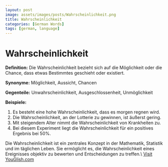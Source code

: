 ```yaml
---
layout: post
image: assets/images/posts/Wahrscheinlichkeit.png
title: Wahrscheinlichkeit
categories: [German Words]
tags: [german, language]
---
```


# Wahrscheinlichkeit

**Definition:** Die Wahrscheinlichkeit bezieht sich auf die Möglichkeit oder die Chance, dass etwas Bestimmtes geschieht oder existiert.

**Synonyme:** Möglichkeit, Aussicht, Chancen

**Gegenteile:** Unwahrscheinlichkeit, Ausgeschlossenheit, Unmöglichkeit

**Beispiele:**

1. Es besteht eine hohe Wahrscheinlichkeit, dass es morgen regnen wird.
2. Die Wahrscheinlichkeit, an der Lotterie zu gewinnen, ist äußerst gering.
3. Mit steigendem Alter nimmt die Wahrscheinlichkeit von Krankheiten zu.
4. Bei diesem Experiment liegt die Wahrscheinlichkeit für ein positives Ergebnis bei 50%.

Die Wahrscheinlichkeit ist ein zentrales Konzept in der Mathematik, Statistik und im täglichen Leben. Sie ermöglicht es, die Wahrscheinlichkeit eines Ereignisses objektiv zu bewerten und Entscheidungen zu treffen.\ <a id="yg-widget-0" class="youglish-widget" data-query="Wahrscheinlichkeit" data-lang="german" data-components="8412" data-auto-start="0" data-bkg-color="theme_light" data-title="How%20to%20pronounce%20Wahrscheinlichkeit%20in%20German"  rel="nofollow" href="https://youglish.com">Visit YouGlish.com</a><script async src="https://youglish.com/public/emb/widget.js" charset="utf-8"></script>